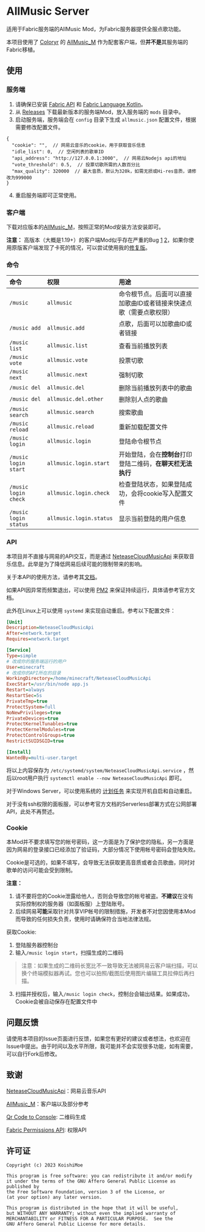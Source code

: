 # AllMusic Server

适用于Fabric服务端的AllMusic Mod，为Fabric服务器提供全服点歌功能。

本项目使用了 [Coloryr](https://github.com/Coloryr) 的 [AllMusic_M](https://github.com/Coloryr/AllMusic_M) 作为配套客户端，但**并不是**其服务端的Fabric移植。

## 使用

### 服务端

1. 请确保已安装 [Fabric API](https://www.curseforge.com/minecraft/mc-mods/fabric-api) 和 [Fabric Language Kotlin](https://www.curseforge.com/minecraft/mc-mods/fabric-language-kotlin)。
2. 从 [Releases](https://github.com/lolicode-org/AllMusic_Server/releases) 下载最新版本的服务端Mod，放入服务端的 `mods` 目录中。
3. 启动服务端，服务端会在 `config` 目录下生成 `allmusic.json` 配置文件，根据需要修改配置文件。
```json5
{
  "cookie": "",  // 网易云音乐的cookie，用于获取音乐信息
  "idle_list": 0,  // 空闲列表的歌单ID
  "api_address": "http://127.0.0.1:3000",  // 网易云Nodejs api的地址
  "vote_threshold": 0.5,  // 投票切歌所需的人数百分比
  "max_quality": 320000  // 最大音质，默认为320k，如需无损或Hi-res音质，请修改为999000
}
```
4. 重启服务端即可正常使用。

### 客户端

下载对应版本的[AllMusic_M](https://github.com/Colyyr/AllMusic_M/releases)，按照正常的Mod安装方法安装即可。

**注意：** 高版本（大概是1.19+）的客户端Mod似乎存在严重的Bug [1](https://github.com/Coloryr/AllMusic_M/issues/16) [2](https://github.com/Coloryr/AllMusic_M/issues/17)，如果你使用原版客户端发现了卡死的情况，可以尝试使用我的[修复版](https://github.com/lolicode-org/AllMusic_M/releases)。

### 命令

| 命令                    | 权限                      | 用途                                 |
|:----------------------|:------------------------|:-----------------------------------|
| `/music`              | `allmusic`              | 命令根节点。后面可以直接加歌曲ID或者链接来快速点歌（需要点歌权限） |
| `/music add`          | `allmusic.add`          | 点歌，后面可以加歌曲ID或者链接                   |
| `/music list`         | `allmusic.list`         | 查看当前播放列表                           |
| `/music vote`         | `allmusic.vote`         | 投票切歌                               |
| `/music next`         | `allmusic.next`         | 强制切歌                               |
| `/music del`          | `allmusic.del`          | 删除当前播放列表中的歌曲                       |
| `/music del`          | `allmusic.del.other`    | 删除别人点的歌曲                           |
| `/music search`       | `allmusic.search`       | 搜索歌曲                               |
| `/music reload`       | `allmusic.reload`       | 重新加载配置文件                           |
| `/music login`        | `allmusic.login`        | 登陆命令根节点                            |
| `/music login start`  | `allmusic.login.start`  | 开始登陆，会在**控制台**打印登陆二维码，**在聊天栏无法执行** |
| `/music login check`  | `allmusic.login.check`  | 检查登陆状态，如果登陆成功，会将cookie写入配置文件       |
| `/music login status` | `allmusic.login.status` | 显示当前登陆的用户信息                        |

### API

本项目并不直接与网易的API交互，而是通过 [NeteaseCloudMusicApi](https://github.com/Binaryify/NeteaseCloudMusicApi) 来获取音乐信息。此举是为了降低网易后续可能的限制带来的影响。

关于本API的使用方法，请参考其[文档](https://binaryify.github.io/NeteaseCloudMusicApi/#/)。

如果API因异常而频繁退出，可以使用 [PM2](https://pm2.keymetrics.io/) 来保证持续运行，具体请参考官方文档。

此外在Linux上可以使用 `systemd` 来实现自动重启。参考以下配置文件：
```ini
[Unit]
Description=NeteaseCloudMusicApi
After=network.target
Requires=network.target

[Service]
Type=simple
# 改成你的服务端运行的用户
User=minecraft
# 改成你的API所在的目录
WorkingDirectory=/home/minecraft/NeteaseCloudMusicApi
ExecStart=/usr/bin/node app.js
Restart=always
RestartSec=5s
PrivateTmp=true
ProtectSystem=full
NoNewPrivileges=true
PrivateDevices=true
ProtectKernelTunables=true
ProtectKernelModules=true
ProtectControlGroups=true
RestrictSUIDSGID=true

[Install]
WantedBy=multi-user.target
```
将以上内容保存为 `/etc/systemd/system/NeteaseCloudMusicApi.service` ，然后以root用户执行 `systemctl enable --now NeteaseCloudMusicApi` 即可。

对于Windows Server，可以使用系统的 [计划任务](https://docs.microsoft.com/zh-cn/windows/win32/taskschd/task-scheduler-start-page) 来实现开机自启和自动重启。

对于没有ssh权限的面板服，可以参考官方文档的Serverless部署方式在公网部署API，此处不再赘述。

### Cookie

本Mod并不要求填写您的帐号密码，这一方面是为了保护您的隐私，另一方面是因为网易的登录接口已经添加了验证码，大部分情况下使用帐号密码会登陆失败。

Cookie是可选的，如果不填写，会导致无法获取更高音质或者会员歌曲，同时对歌单的访问可能会受到限制。

**注意：** 
1. 请不要将您的Cookie泄露给他人，否则会导致您的帐号被盗。**不建议**在没有实际控制权的服务器（如面板服）上登陆账号。
2. 后续网易**可能**采取针对共享VIP帐号的限制措施，开发者不对您因使用本Mod而导致的任何损失负责，使用时请确保符合当地法律法规。

获取Cookie:
1. 登陆服务器控制台
2. 输入`/music login start`，扫描生成的二维码
> 注意：如果生成的二维码长宽比不一致导致无法被网易云客户端扫描，可以换个终端模拟器再试。您也可以拍照/截图后使用图片编辑工具拉伸后再扫描。
3. 扫描并授权后，输入`/music login check`，控制台会输出结果。如果成功，Cookie会被自动保存在配置文件中

## 问题反馈

请使用本项目的Issue页面进行反馈，如果您有更好的建议或者想法，也欢迎在Issue中提出。由于时间以及水平所限，我可能并不会实现很多功能，如有需要，可以自行Fork后修改。

## 致谢

[NeteaseCloudMusicApi](https://github.com/Binaryify/NeteaseCloudMusicApi)：网易云音乐API

[AllMusic_M](https://github.com/Coloryr/AllMusic_M)：客户端以及部分参考

[Qr Code to Console](https://github.com/yuanyouxi/qr-code-to-console): 二维码生成

[Fabric Permissions API](https://github.com/lucko/fabric-permissions-api): 权限API

## 许可证
```text
Copyright (c) 2023 KoishiMoe

This program is free software: you can redistribute it and/or modify
it under the terms of the GNU Affero General Public License as published by
the Free Software Foundation, version 3 of the License, or
(at your option) any later version.

This program is distributed in the hope that it will be useful,
but WITHOUT ANY WARRANTY; without even the implied warranty of
MERCHANTABILITY or FITNESS FOR A PARTICULAR PURPOSE.  See the
GNU Affero General Public License for more details.
```

